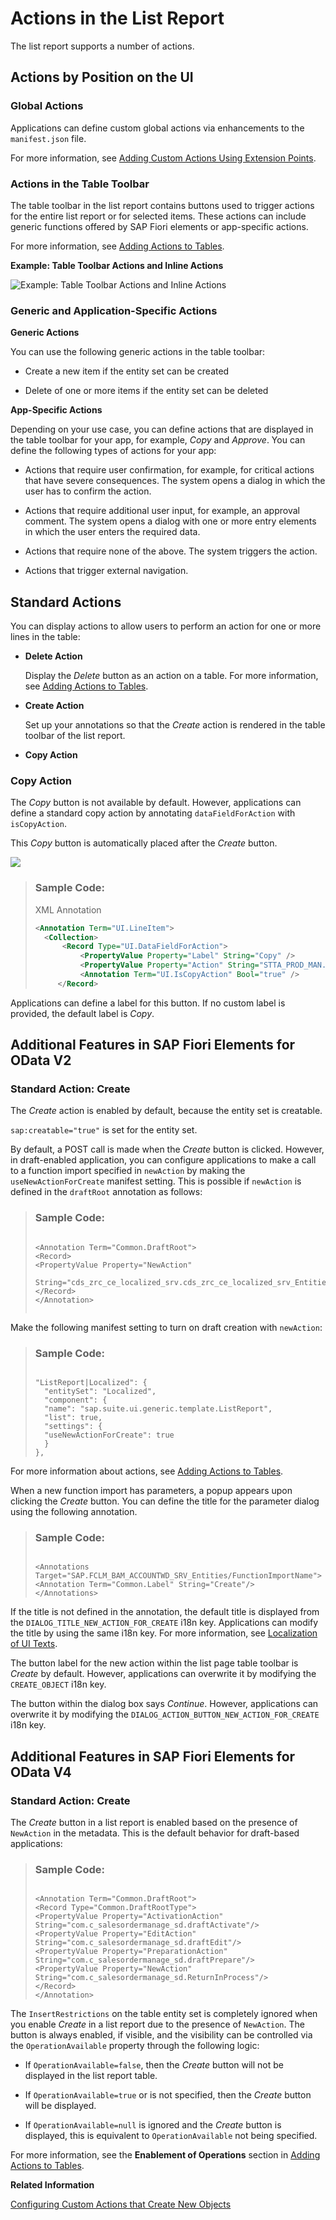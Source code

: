 <!-- loio993e99eae4414b73bc7afef9518c79bf -->

# Actions in the List Report

The list report supports a number of actions.



<a name="loio993e99eae4414b73bc7afef9518c79bf__section_rfx_pry_cnb"/>

## Actions by Position on the UI



### Global Actions

Applications can define custom global actions via enhancements to the `manifest.json` file.

For more information, see [Adding Custom Actions Using Extension Points](adding-custom-actions-using-extension-points-7619517.md).



### Actions in the Table Toolbar

The table toolbar in the list report contains buttons used to trigger actions for the entire list report or for selected items. These actions can include generic functions offered by SAP Fiori elements or app-specific actions.

For more information, see [Adding Actions to Tables](adding-actions-to-tables-b623e0b.md).

   
  
**Example: Table Toolbar Actions and Inline Actions**

 ![](images/Actions_in_the_Table_Toolbar_856c5a4.jpg "Example: Table Toolbar Actions and Inline Actions") 



### **Generic and Application-Specific Actions**

**Generic Actions**

You can use the following generic actions in the table toolbar:

-   Create a new item if the entity set can be created

-   Delete of one or more items if the entity set can be deleted


**App-Specific Actions**

Depending on your use case, you can define actions that are displayed in the table toolbar for your app, for example, *Copy* and *Approve*. You can define the following types of actions for your app:

-   Actions that require user confirmation, for example, for critical actions that have severe consequences. The system opens a dialog in which the user has to confirm the action.

-   Actions that require additional user input, for example, an approval comment. The system opens a dialog with one or more entry elements in which the user enters the required data.

-   Actions that require none of the above. The system triggers the action.

-   Actions that trigger external navigation.




<a name="loio993e99eae4414b73bc7afef9518c79bf__section_qzm_wjs_tnb"/>

## Standard Actions

You can display actions to allow users to perform an action for one or more lines in the table:

-   **Delete Action**

    Display the *Delete* button as an action on a table. For more information, see [Adding Actions to Tables](adding-actions-to-tables-b623e0b.md).

-   **Create Action**

    Set up your annotations so that the *Create* action is rendered in the table toolbar of the list report.

-   **Copy Action**




### Copy Action

The *Copy* button is not available by default. However, applications can define a standard copy action by annotating `dataFieldForAction` with `isCopyAction`.

This *Copy* button is automatically placed after the *Create* button.

 ![](images/Copy_Action_in_the_List_Report_f337b65.png) 

> ### Sample Code:  
> XML Annotation
> 
> ```xml
> <Annotation Term="UI.LineItem">
>   <Collection>
>       <Record Type="UI.DataFieldForAction">
>           <PropertyValue Property="Label" String="Copy" />
>           <PropertyValue Property="Action" String="STTA_PROD_MAN.STTA_PROD_MAN_Entities/STTA_C_MP_ProductCopy" />
>           <Annotation Term="UI.IsCopyAction" Bool="true" />
>      </Record>
> 
> ```

Applications can define a label for this button. If no custom label is provided, the default label is *Copy*.



<a name="loio993e99eae4414b73bc7afef9518c79bf__section_ryd_n3h_mtb"/>

## Additional Features in SAP Fiori Elements for OData V2



### Standard Action: Create

The *Create* action is enabled by default, because the entity set is creatable.

`sap:creatable="true"` is set for the entity set.

By default, a POST call is made when the *Create* button is clicked. However, in draft-enabled application, you can configure applications to make a call to a function import specified in `newAction` by making the `useNewActionForCreate` manifest setting. This is possible if `newAction` is defined in the `draftRoot` annotation as follows:

> ### Sample Code:  
> ```
> 
> <Annotation Term="Common.DraftRoot">
> <Record>
> <PropertyValue Property="NewAction" 
>     String="cds_zrc_ce_localized_srv.cds_zrc_ce_localized_srv_Entities/Create"/>
> </Record>
> </Annotation>
> 
> 
> ```

Make the following manifest setting to turn on draft creation with `newAction`:

> ### Sample Code:  
> ```
> 
> "ListReport|Localized": {
> 	"entitySet": "Localized",
> 	"component": {
> 	"name": "sap.suite.ui.generic.template.ListReport",
> 	"list": true,
> 	"settings": {
> 	"useNewActionForCreate": true
> 	}
> },
> ```

For more information about actions, see [Adding Actions to Tables](adding-actions-to-tables-b623e0b.md).

When a new function import has parameters, a popup appears upon clicking the *Create* button. You can define the title for the parameter dialog using the following annotation.

> ### Sample Code:  
> ```
> 
> <Annotations Target="SAP.FCLM_BAM_ACCOUNTWD_SRV_Entities/FunctionImportName">
> <Annotation Term="Common.Label" String="Create"/>
> </Annotations>
> 
> ```

If the title is not defined in the annotation, the default title is displayed from the `DIALOG_TITLE_NEW_ACTION_FOR_CREATE` i18n key. Applications can modify the title by using the same i18n key. For more information, see [Localization of UI Texts](localization-of-ui-texts-b8cb649.md).

The button label for the new action within the list page table toolbar is *Create* by default. However, applications can overwrite it by modifying the `CREATE_OBJECT` i18n key.

The button within the dialog box says *Continue*. However, applications can overwrite it by modifying the `DIALOG_ACTION_BUTTON_NEW_ACTION_FOR_CREATE` i18n key.



## Additional Features in SAP Fiori Elements for OData V4



### Standard Action: Create

The *Create* button in a list report is enabled based on the presence of `NewAction` in the metadata. This is the default behavior for draft-based applications:

> ### Sample Code:  
> ```
> 
> <Annotation Term="Common.DraftRoot">
> <Record Type="Common.DraftRootType">
> <PropertyValue Property="ActivationAction" String="com.c_salesordermanage_sd.draftActivate"/>
> <PropertyValue Property="EditAction" String="com.c_salesordermanage_sd.draftEdit"/>
> <PropertyValue Property="PreparationAction" String="com.c_salesordermanage_sd.draftPrepare"/>
> <PropertyValue Property="NewAction" String="com.c_salesordermanage_sd.ReturnInProcess"/>
> </Record>
> </Annotation>
> ```

The `InsertRestrictions` on the table entity set is completely ignored when you enable *Create* in a list report due to the presence of `NewAction`. The button is always enabled, if visible, and the visibility can be controlled via the `OperationAvailable` property through the following logic:

-   If `OperationAvailable=false`, then the *Create* button will not be displayed in the list report table.

-   If `OperationAvailable=true` or is not specified, then the *Create* button will be displayed.

-   If `OperationAvailable=null` is ignored and the *Create* button is displayed, this is equivalent to `OperationAvailable` not being specified.


For more information, see the **Enablement of Operations** section in [Adding Actions to Tables](adding-actions-to-tables-b623e0b.md).

**Related Information**  


[Configuring Custom Actions that Create New Objects](configuring-custom-actions-that-create-new-objects-8cd6877.md "Applications can configure custom actions that create new objects.")

